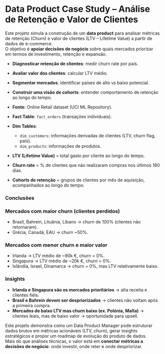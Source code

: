 # Data Product Case Study – Análise de Retenção e Valor de Clientes

Este projeto simula a construção de um **data product** para analisar métricas de retenção (Churn) e valor de clientes (LTV – Lifetime Value) a partir de dados de e-commerce.  
O objetivo é **apoiar decisões de negócio** sobre quais mercados priorizar em termos de investimento, retenção e expansão.

- **Diagnosticar retenção de clientes**: medir churn rate por país.  
- **Avaliar valor dos clientes**: calcular LTV médio.  
- **Segmentar mercados**: identificar países de alto vs baixo potencial.  
- **Construir uma visão de cohorts**: entender comportamento de retenção ao longo do tempo.  


- **Fonte**: Online Retail dataset (UCI ML Repository).  
- **Fact Table**: `fact_orders` (transações individuais).  
- **Dim Tables**:  
  - `dim_customers`: informações derivadas de clientes (LTV, churn flag, país).  
  - `dim_products`: informações de produtos.  

- **LTV (Lifetime Value)** = total gasto por cliente ao longo do tempo.  
- **Churn rate** = % de clientes que não realizaram compras nos últimos 180 dias.  
- **Cohorts de retenção** = grupos de clientes por mês de aquisição, acompanhados ao longo do tempo.  

### Conclusões

### Mercados com maior churn (clientes perdidos)
- Brasil, Bahrein, Lituânia, Líbano → churn de 100% (clientes não retornaram).  
- Grécia, Canadá, EAU → churn ~50%.  

### Mercados com menor churn e maior valor
- Irlanda → LTV médio de ~90k €, churn = 0%.  
- Singapura → LTV médio de ~20k €, churn = 0%.  
- Islândia, Israel, Dinamarca → churn = 0%, mas LTV relativamente baixo.  

### Insights
- **Irlanda e Singapura são os mercados prioritários** → alta receita e clientes fiéis.  
- **Brasil e Bahrein devem ser despriorizados** → clientes não voltam após a primeira compra.  
- **Mercados de baixo LTV mas churn baixo (ex. Polónia, Malta)** → clientes leais, mas de baixo valor → oportunidade para upsell.  

Este projeto demonstra como um Data Product Manager pode estruturar dados brutos em métricas acionáveis (LTV, churn), gerar insights estratégicos e propor um roadmap de evolução do produto de dados.  
Mais do que análises técnicas, o valor está em **conectar métricas a decisões de negócio**: onde investir, onde reter e onde despriorizar.  


